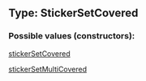 ## Type: StickerSetCovered  

### Possible values (constructors):

[stickerSetCovered](../constructors/stickerSetCovered.md)  

[stickerSetMultiCovered](../constructors/stickerSetMultiCovered.md)  


